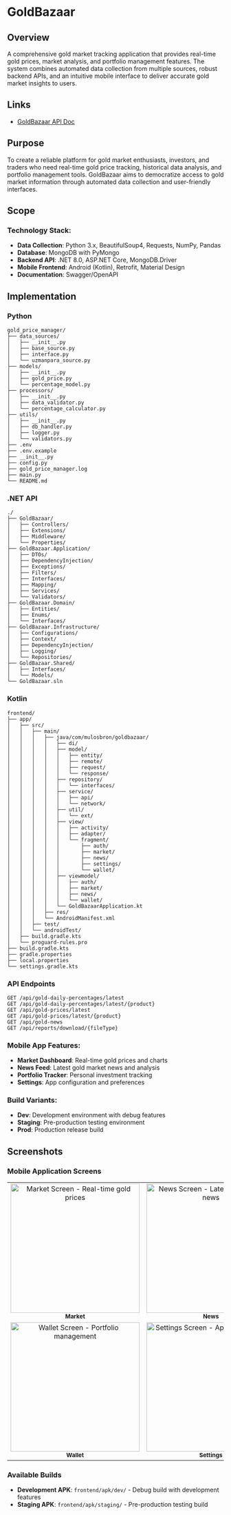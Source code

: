 # GoldBazaar

## Overview
A comprehensive gold market tracking application that provides real-time gold prices, market analysis, and portfolio management features. The system combines automated data collection from multiple sources, robust backend APIs, and an intuitive mobile interface to deliver accurate gold market insights to users.

## Links
- [GoldBazaar API Doc](https://staging-api.goldmarketcap.xyz/swagger/index.html)

## Purpose
To create a reliable platform for gold market enthusiasts, investors, and traders who need real-time gold price tracking, historical data analysis, and portfolio management tools. GoldBazaar aims to democratize access to gold market information through automated data collection and user-friendly interfaces.

## Scope

### Technology Stack:
- **Data Collection**: Python 3.x, BeautifulSoup4, Requests, NumPy, Pandas
- **Database**: MongoDB with PyMongo
- **Backend API**: .NET 8.0, ASP.NET Core, MongoDB.Driver
- **Mobile Frontend**: Android (Kotlin), Retrofit, Material Design
- **Documentation**: Swagger/OpenAPI

## Implementation

### Python
```
gold_price_manager/
├── data_sources/
│   ├── __init__.py
│   ├── base_source.py
│   ├── interface.py
│   └── uzmanpara_source.py
├── models/
│   ├── __init__.py
│   ├── gold_price.py
│   └── percentage_model.py
├── processors/
│   ├── __init__.py
│   ├── data_validator.py
│   └── percentage_calculator.py
├── utils/
│   ├── __init__.py
│   ├── db_handler.py
│   ├── logger.py
│   └── validators.py
├── .env
├── .env.example
├── __init__.py
├── config.py
├── gold_price_manager.log
├── main.py
└── README.md
```

### .NET API
```
./
├── GoldBazaar/
│   ├── Controllers/
│   ├── Extensions/
│   ├── Middleware/
│   └── Properties/
├── GoldBazaar.Application/
│   ├── DTOs/
│   ├── DependencyInjection/
│   ├── Exceptions/
│   ├── Filters/
│   ├── Interfaces/
│   ├── Mapping/
│   ├── Services/
│   └── Validators/
├── GoldBazaar.Domain/
│   ├── Entities/
│   ├── Enums/
│   └── Interfaces/
├── GoldBazaar.Infrastructure/
│   ├── Configurations/
│   ├── Context/
│   ├── DependencyInjection/
│   ├── Logging/
│   └── Repositories/
├── GoldBazaar.Shared/
│   ├── Interfaces/
│   └── Models/
└── GoldBazaar.sln
```

### Kotlin
```
frontend/
├── app/
│   ├── src/
│   │   ├── main/
│   │   │   ├── java/com/mulosbron/goldbazaar/
│   │   │   │   ├── di/
│   │   │   │   ├── model/
│   │   │   │   │   ├── entity/
│   │   │   │   │   ├── remote/
│   │   │   │   │   ├── request/
│   │   │   │   │   └── response/
│   │   │   │   ├── repository/
│   │   │   │   │   └── interfaces/
│   │   │   │   ├── service/
│   │   │   │   │   ├── api/
│   │   │   │   │   └── network/
│   │   │   │   ├── util/
│   │   │   │   │   └── ext/
│   │   │   │   ├── view/
│   │   │   │   │   ├── activity/
│   │   │   │   │   ├── adapter/
│   │   │   │   │   └── fragment/
│   │   │   │   │       ├── auth/
│   │   │   │   │       ├── market/
│   │   │   │   │       ├── news/
│   │   │   │   │       ├── settings/
│   │   │   │   │       └── wallet/
│   │   │   │   ├── viewmodel/
│   │   │   │   │   ├── auth/
│   │   │   │   │   ├── market/
│   │   │   │   │   ├── news/
│   │   │   │   │   └── wallet/
│   │   │   │   └── GoldBazaarApplication.kt
│   │   │   ├── res/
│   │   │   └── AndroidManifest.xml
│   │   ├── test/
│   │   └── androidTest/
│   ├── build.gradle.kts
│   └── proguard-rules.pro
├── build.gradle.kts
├── gradle.properties
├── local.properties
└── settings.gradle.kts
```

### API Endpoints
```http
GET /api/gold-daily-percentages/latest
GET /api/gold-daily-percentages/latest/{product}
GET /api/gold-prices/latest
GET /api/gold-prices/latest/{product}
GET /api/gold-news
GET /api/reports/download/{fileType}
```

### Mobile App Features:
- **Market Dashboard**: Real-time gold prices and charts
- **News Feed**: Latest gold market news and analysis
- **Portfolio Tracker**: Personal investment tracking
- **Settings**: App configuration and preferences

### Build Variants:
- **Dev**: Development environment with debug features
- **Staging**: Pre-production testing environment
- **Prod**: Production release build

## Screenshots

### Mobile Application Screens

<table>
  <tr>
    <td align="center">
      <img src="docs/images/market.png" width="300" alt="Market Screen - Real-time gold prices">
      <br><sub><b>Market</b></sub>
    </td>
    <td align="center">
      <img src="docs/images/news.png" width="300" alt="News Screen - Latest gold market news">
      <br><sub><b>News</b></sub>
    </td>
  </tr>
  <tr>
    <td align="center">
      <img src="docs/images/wallet.png" width="300" alt="Wallet Screen - Portfolio management">
      <br><sub><b>Wallet</b></sub>
    </td>
    <td align="center">
      <img src="docs/images/settings.png" width="300" alt="Settings Screen - App configuration">
      <br><sub><b>Settings</b></sub>
    </td>
  </tr>
</table>


### Available Builds
- **Development APK**: `frontend/apk/dev/` - Debug build with development features
- **Staging APK**: `frontend/apk/staging/` - Pre-production testing build
